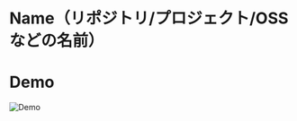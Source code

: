 # Name（リポジトリ/プロジェクト/OSSなどの名前）

# Demo  
![Demo](https://github.com/user-attachments/assets/9dd0de05-4b64-4016-a2a6-a446262b744b)
